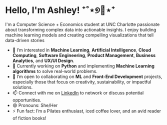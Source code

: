 # Hello, I'm Ashley! ⁺˚⋆୭🌸⋆⁺

I'm a Computer Science + Economics student at UNC Charlotte passionate about transforming complex data into actionable insights. I enjoy building machine learning models and creating compelling visualizations that tell data-driven stories

- 👀 I’m interested in **Machine Learning**, **Artificial Intelligence**, **Cloud Computing**, **Software Engineering**, **Product Management**, **Business Analytics**, and **UX/UI Design**.  
- 🌱 Currently working on **Python** and implementing **Machine Learning algorithms** to solve real-world problems.  
- 💞️ I’m open to collaborating on **ML** and **Front-End Development** projects, especially those that focus on creativity, sustainability, or impactful solutions.  
- 📫 Connect with me on [LinkedIn](https://www.linkedin.com/in/ashleyroque) to network or discuss potential opportunities.  
- 😄 Pronouns: She/Her  
- ⚡ Fun fact: I’m a Pilates enthusiast, iced coffee lover, and an avid reader of fiction books!


  

<!---
ashleyroque/ashleyroque is a ✨ special ✨ repository because its `README.md` (this file) appears on your GitHub profile.
You can click the Preview link to take a look at your changes.
--->
